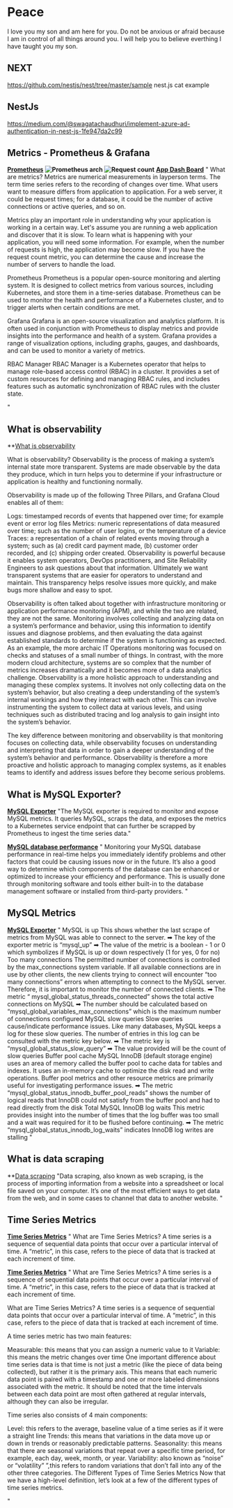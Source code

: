 # Peace

I love you my son and am here for you.  Do not be anxious or afraid because I am in control of all things around you. I will help you to believe everthing I have taught you my son.

## NEXT

<https://github.com/nestjs/nest/tree/master/sample>
nest.js cat example

## NestJs

<https://medium.com/@swagatachaudhuri/implement-azure-ad-authentication-in-nest-js-1fe947da2c99>

## Metrics - Prometheus & Grafana

**[Prometheus](https://prometheus.io/docs/introduction/overview/)**
**![Prometheus arch](https://prometheus.io/assets/tutorial/architecture.png)**
**![Request count](https://prometheus.io/assets/tutorial/sample_graph.png)**
**[App Dash Board](https://grafana.com/)**
"
What are metrics?
Metrics are numerical measurements in layperson terms. The term time series refers to the recording of changes over time. What users want to measure differs from application to application. For a web server, it could be request times; for a database, it could be the number of active connections or active queries, and so on.

Metrics play an important role in understanding why your application is working in a certain way. Let's assume you are running a web application and discover that it is slow. To learn what is happening with your application, you will need some information. For example, when the number of requests is high, the application may become slow. If you have the request count metric, you can determine the cause and increase the number of servers to handle the load.

Prometheus
Prometheus is a popular open-source monitoring and alerting system. It is designed to collect metrics from various sources, including Kubernetes, and store them in a time-series database. Prometheus can be used to monitor the health and performance of a Kubernetes cluster, and to trigger alerts when certain conditions are met.

Grafana
Grafana is an open-source visualization and analytics platform. It is often used in conjunction with Prometheus to display metrics and provide insights into the performance and health of a system. Grafana provides a range of visualization options, including graphs, gauges, and dashboards, and can be used to monitor a variety of metrics.

RBAC Manager
RBAC Manager is a Kubernetes operator that helps to manage role-based access control (RBAC) in a cluster. It provides a set of custom resources for defining and managing RBAC rules, and includes features such as automatic synchronization of RBAC rules with the cluster state.

"

## What is observability

**[What is observability](https://grafana.com/docs/grafana-cloud/introduction/what-is-observability/)

What is observability?
Observability is the process of making a system’s internal state more transparent. Systems are made observable by the data they produce, which in turn helps you to determine if your infrastructure or application is healthy and functioning normally.

Observability is made up of the following Three Pillars, and Grafana Cloud enables all of them:

Logs: timestamped records of events that happened over time; for example event or error log files
Metrics: numeric representations of data measured over time; such as the number of user logins, or the temperature of a device
Traces: a representation of a chain of related events moving through a system; such as (a) credit card payment made, (b) customer order recorded, and (c) shipping order created.
Observability is powerful because it enables system operators, DevOps practitioners, and Site Reliability Engineers to ask questions about that information. Ultimately we want transparent systems that are easier for operators to understand and maintain. This transparency helps resolve issues more quickly, and make bugs more shallow and easy to spot.

Observability is often talked about together with infrastructure monitoring or application performance monitoring (APM), and while the two are related, they are not the same. Monitoring involves collecting and analyzing data on a system’s performance and behavior, using this information to identify issues and diagnose problems, and then evaluating the data against established standards to determine if the system is functioning as expected. As an example, the more archaic IT Operations monitoring was focused on checks and statuses of a small number of things. In contrast, with the more modern cloud architecture, systems are so complex that the number of metrics increases dramatically and it becomes more of a data analytics challenge. Observability is a more holistic approach to understanding and managing these complex systems. It involves not only collecting data on the system’s behavior, but also creating a deep understanding of the system’s internal workings and how they interact with each other. This can involve instrumenting the system to collect data at various levels, and using techniques such as distributed tracing and log analysis to gain insight into the system’s behavior.

The key difference between monitoring and observability is that monitoring focuses on collecting data, while observability focuses on understanding and interpreting that data in order to gain a deeper understanding of the system’s behavior and performance. Observability is therefore a more proactive and holistic approach to managing complex systems, as it enables teams to identify and address issues before they become serious problems.

## What is MySQL Exporter?

**[MySQL Exporter](https://exporterhub.io/exporter/mysql-exporter/#:~:text=The%20MySQL%20exporter%20is%20required,ingest%20the%20time%20series%20data.)**
"The MySQL exporter is required to monitor and expose MySQL metrics. It queries MySQL, scraps the data, and exposes the metrics to a Kubernetes service endpoint that can further be scrapped by Prometheus to ingest the time series data."

**[MySQL database performance](https://scalegrid.io/blog/how-to-monitor-mysql-deployments-with-prometheus-and-grafana-at-scalegrid/)**
"
Monitoring your MySQL database performance in real-time helps you immediately identify problems and other factors that could be causing issues now or in the future. It’s also a good way to determine which components of the database can be enhanced or optimized to increase your efficiency and performance. This is usually done through monitoring software and tools either built-in to the database management software or installed from third-party providers.
"

## MySQL Metrics

**[MySQL Exporter](https://exporterhub.io/exporter/mysql-exporter/#:~:text=The%20MySQL%20exporter%20is%20required,ingest%20the%20time%20series%20data.)**
"
MySQL is up
This shows whether the last scrape of metrics from MySQL was able to connect to the server.
➡ The key of the exporter metric is “mysql_up”
➡ The value of the metric is a boolean -  1 or 0 which symbolizes if MySQL is up or down respectively (1 for yes, 0 for no)
Too many connections
The permitted number of connections is controlled by the max_connections system variable. If all available connections are in use by other clients, the new clients trying to connect will encounter “too many connections” errors when attempting to connect to the MySQL server. Therefore, it is important to monitor the number of connected clients.
➡ The metric “ mysql_global_status_threads_connected” shows the total active connections on MySQL
➡ The number should be calculated based on “mysql_global_variables_max_connections” which is the maximum number of connections configured
 MySQL slow queries
Slow queries cause/indicate performance issues. Like many databases, MySQL keeps a log for these slow queries. The number of entries in this log can be consulted with the metric key below.
➡ The metric key is “mysql_global_status_slow_query”
➡ The value provided will be the count of slow queries
Buffer pool cache
MySQL InnoDB (default storage engine) uses an area of memory called the buffer pool to cache data for tables and indexes. It uses an in-memory cache to optimize the disk read and write operations. Buffer pool metrics and other resource metrics are primarily useful for investigating performance issues.
➡ The metric “mysql_global_status_innodb_buffer_pool_reads” shows the number of logical reads that InnoDB could not satisfy from the buffer pool and had to read directly from the disk
Total MySQL InnoDB log waits
This metric provides insight into the number of times that the log buffer was too small and a wait was required for it to be flushed before continuing.
➡ The metric  “mysql_global_status_innodb_log_waits” indicates InnoDB log writes are stalling
"

## What is data scraping

**[Data scraping](https://targetinternet.com/resources/what-is-data-scraping-and-how-can-you-use-it)
"Data scraping, also known as web scraping, is the process of importing information from a website into a spreadsheet or local file saved on your computer. It’s one of the most efficient ways to get data from the web, and in some cases to channel that data to another website. "

## Time Series Metrics

**[Time Series Metrics](https://www.anodot.com/learning-center/time-series-metrics/#:~:text=What%20are%20Time%20Series%20Metrics,at%20each%20increment%20of%20time.)**
"
What are Time Series Metrics? A time series is a sequence of sequential data points that occur over a particular interval of time. A “metric”, in this case, refers to the piece of data that is tracked at each increment of time.

**[Time Series Metrics](https://www.anodot.com/learning-center/time-series-metrics/#:~:text=What%20are%20Time%20Series%20Metrics,at%20each%20increment%20of%20time.)**
"
What are Time Series Metrics? A time series is a sequence of sequential data points that occur over a particular interval of time. A “metric”, in this case, refers to the piece of data that is tracked at each increment of time.

What are Time Series Metrics?
A time series is a sequence of sequential data points that occur over a particular interval of time. A “metric”, in this case, refers to the piece of data that is tracked at each increment of time.

A time series metric has two main features:

Measurable: this means that you can assign a numeric value to it
Variable: this means the metric changes over time
One important difference about time series data is that time is not just a metric (like the piece of data being collected), but rather it is the primary axis. This means that each numeric data point is paired with a timestamp and one or more labeled dimensions associated with the metric. It should be noted that the time intervals between each data point are most often gathered at regular intervals, although they can also be irregular.

Time series also consists of 4 main components:

Level: this refers to the average, baseline value of a time series as if it were a straight line
Trends: this means that variations in the data move up or down in trends or reasonably predictable patterns.
Seasonality: this means that there are seasonal variations that repeat over a specific time period, for example, each day, week, month, or year.
Variability: also known as “noise” or “volatility” ”,this refers to random variations that don’t fall into any of the other three categories.
The Different Types of Time Series Metrics
Now that we have a high-level definition, let’s look at a few of the different types of time series metrics.

"
